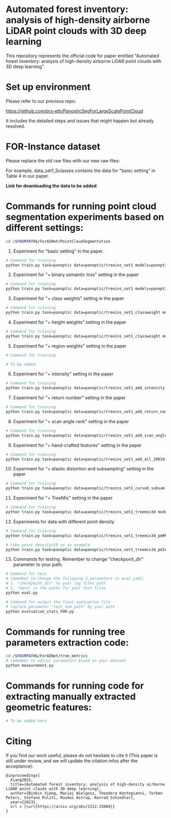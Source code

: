 # Automated forest inventory: analysis of high-density airborne LiDAR point clouds with 3D deep learning

This repository represents the official code for paper entitled "Automated forest inventory: analysis of high-density airborne LiDAR point clouds with 3D deep learning".

# Set up environment

Please refer to our previous repo:

https://github.com/prs-eth/PanopticSegForLargeScalePointCloud

It includes the detailed steps and issues that might happen but already resolved.

# FOR-Instance dataset

Please replace the old raw files with our new raw files:

For example, data_set1_5classes contains the data for "basic setting" in Table 4 in our paper.

**Link for downloading the data to be added**

# Commands for running point cloud segmentation experiments based on different settings:

```bash
cd /$YOURPATH$/ForAINet/PointCloudSegmentation
```

1. Experiment for "basic setting" in the paper.

```bash
# Command for training
python train.py task=panoptic data=panoptic/treeins_set1 models=panoptic/FORpartseg_3heads model_name=PointGroup-PAPER training=treeins_set1 job_name=#YOUR_JOB_NAME#
```

2. Experiment for "+ binary semantic loss" setting in the paper 

```bash
# Command for training
python train.py task=panoptic data=panoptic/treeins_set1 models=panoptic/FORpartseg_3heads_BiLoss model_name=PointGroup-PAPER training=treeins_set1_addBiLoss job_name=#YOUR_JOB_NAME#
```

3. Experiment for "+ class weights" setting in the paper 

```bash
# Command for training
python train.py task=panoptic data=panoptic/treeins_set1_classweight models=panoptic/FORpartseg_3heads model_name=PointGroup-PAPER training=treeins_set1_nw8_classweight job_name=#YOUR_JOB_NAME#
```

4. Experiment for "+ height weights" setting in the paper 

```bash
# Command for training
python train.py task=panoptic data=panoptic/treeins_set1_classweight models=panoptic/FORpartseg_3heads_heightweight model_name=PointGroup-PAPER training=treeins_set1_heightweight job_name=#YOUR_JOB_NAME#
```

5. Experiment for "+ region weights" setting in the paper 

```bash
# Command for training

# To be added
```

6. Experiment for "+ intensity" setting in the paper 

```bash
# Command for training
python train.py task=panoptic data=panoptic/treeins_set1_add_intensity models=panoptic/FORpartseg_3heads model_name=PointGroup-PAPER training=treeins_set1_intensity job_name=#YOUR_JOB_NAME#
```

7. Experiment for "+ return number" setting in the paper 

```bash
# Command for training
python train.py task=panoptic data=panoptic/treeins_set1_add_return_num models=panoptic/FORpartseg_3heads model_name=PointGroup-PAPER training=treeins_set1_return_num job_name=#YOUR_JOB_NAME#
```

8. Experiment for "+ scan angle rank" setting in the paper 

```bash
# Command for training
python train.py task=panoptic data=panoptic/treeins_set1_add_scan_angle_rank models=panoptic/FORpartseg_3heads model_name=PointGroup-PAPER training=treeins_set1_scan_angle_rank job_name=#YOUR_JOB_NAME#
```

9.  Experiment for "+ hand-crafted features" setting in the paper 

```bash
# Command for training
python train.py task=panoptic data=panoptic/treeins_set1_add_all_20010 models=panoptic/FORpartseg_3heads model_name=PointGroup-PAPER training=treeins_set1_addallFea_20010 job_name=#YOUR_JOB_NAME#
```

10. Experiment for "+ elastic distortion and subsampling" setting in the paper 

```bash
# Command for training
python train.py task=panoptic data=panoptic/treeins_set1_curved_subsam models=panoptic/FORpartseg_3heads model_name=PointGroup-PAPER training=treeins_set1_addCurvedSubsample job_name=#YOUR_JOB_NAME#
```

11. Experiment for "+ TreeMix" setting in the paper 

```bash
# Command for training
python train.py task=panoptic data=panoptic/treeins_set1_treemix3d models=panoptic/FORpartseg_3heads model_name=PointGroup-PAPER training=treeins_set1_mixtree job_name=#YOUR_JOB_NAME#
```

12.  Experiments for data with different point density 

```bash
# Command for training
python train.py task=panoptic data=panoptic/treeins_set1_treemix3d_pd#POINT_DENSITY# models=panoptic/FORpartseg_3heads model_name=PointGroup-PAPER training=mixtree_#POINT_DENSITY# job_name=#YOUR_JOB_NAME#

# take point density=10 as an example
python train.py task=panoptic data=panoptic/treeins_set1_treemix3d_pd10 models=panoptic/FORpartseg_3heads model_name=PointGroup-PAPER training=mixtree_10 job_name=#YOUR_JOB_NAME#
```


13. Commands for testing. Remember to change "checkpoint_dir" parameter to your path.

```bash
# Command for test
# remember to change the following 2 parameters in eval.yaml:
# 1. "checkpoint_dir" to your log files path
# 2. "data" is the paths for your test files
python eval.py

# Command for output the final evaluation file
# replace parameter "test_sem_path" by your path
python evaluation_stats_FOR.py
```

# Commands for running tree parameters extraction code:

```bash
cd /$YOURPATH$/ForAINet/tree_metrics
# remember to adjust parameters based on your dataset
python measurement.py
```

# Commands for running code for extracting manually extracted geometric features:

```bash
# To be added here
```

# Citing
If you find our work useful, please do not hesitate to cite it (This paper is still under review, and we will update the citation infos after the acceptance):

```
@inproceedings{
  Xiang2023,
  title={Automated forest inventory: analysis of high-density airborne LiDAR point clouds with 3D deep learning},
  author={Binbin Xiang, Maciej Wielgosz, Theodora Kontogianni, Torben Peters, Stefano Puliti, Rasmus Astrup, Konrad Schindler},
  year={2023},
  url = {\url{https://arxiv.org/abs/2312.15084}}
}
```
